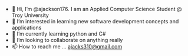- 👋 Hi, I’m @ajackson176. I am an Applied Computer Science Student @ Troy University
- 👀 I’m interested in learning new software development concepts and applications
- 🌱 I’m currently learning python and C#
- 💞️ I’m looking to collaborate on anything really
- 📫 How to reach me ... ajacks310@gmail.com

<!---
ajackson176/ajackson176 is a ✨ special ✨ repository because its `README.md` (this file) appears on your GitHub profile.
You can click the Preview link to take a look at your changes.
--->
